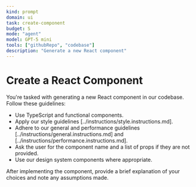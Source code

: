 ```yaml
---
kind: prompt
domain: ui
task: create-component
budget: S
mode: "agent"
model: GPT-5 mini
tools: ["githubRepo", "codebase"]
description: "Generate a new React component"
---
```


# Create a React Component

You're tasked with generating a new React component in our codebase. Follow these guidelines:

- Use TypeScript and functional components.
- Apply our style guidelines [../instructions/style.instructions.md].
- Adhere to our general and performance guidelines [../instructions/general.instructions.md] and [../instructions/performance.instructions.md].
- Ask the user for the component name and a list of props if they are not provided.
- Use our design system components where appropriate.

After implementing the component, provide a brief explanation of your choices and note any assumptions made.
